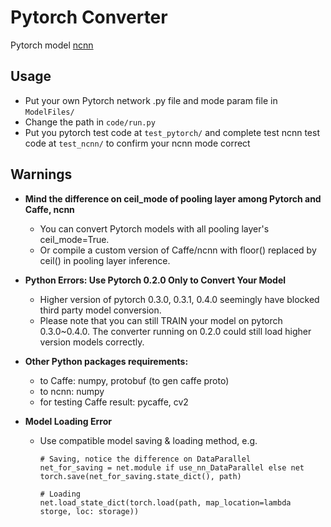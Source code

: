 # Pytorch Converter
Pytorch model [ncnn](https://github.com/Tencent/ncnn)

## Usage
- Put your own Pytorch network .py file and mode param file in `ModelFiles/`
- Change the path in `code/run.py`
- Put you pytorch test code at `test_pytorch/` and complete test ncnn test code at `test_ncnn/` to confirm your ncnn mode correct

## Warnings
  - **Mind the difference on ceil_mode of pooling layer among Pytorch and Caffe, ncnn**
    - You can convert Pytorch models with all pooling layer's ceil_mode=True.
    - Or compile a custom version of Caffe/ncnn with floor() replaced by ceil() in pooling layer inference.

  - **Python Errors: Use Pytorch 0.2.0 Only to Convert Your Model**
    - Higher version of pytorch 0.3.0, 0.3.1, 0.4.0 seemingly have blocked third party model conversion.
    - Please note that you can still TRAIN your model on pytorch 0.3.0~0.4.0. The converter running on 0.2.0 could still load higher version models correctly.

  - **Other Python packages requirements:**
    - to Caffe: numpy, protobuf (to gen caffe proto)
    - to ncnn: numpy
    - for testing Caffe result: pycaffe, cv2

  - **Model Loading Error**
    - Use compatible model saving & loading method, e.g.    

      ```
      # Saving, notice the difference on DataParallel
      net_for_saving = net.module if use_nn_DataParallel else net
      torch.save(net_for_saving.state_dict(), path)
      
      # Loading
      net.load_state_dict(torch.load(path, map_location=lambda storge, loc: storage))
      ```
